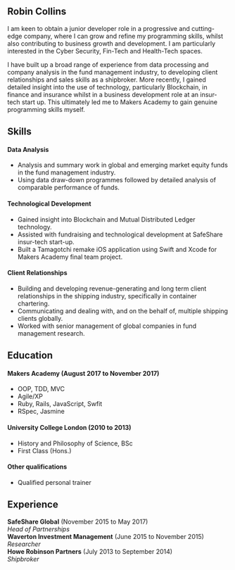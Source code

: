 ## Robin Collins

I am keen to obtain a junior developer role in a progressive and cutting-edge company, where I can grow and refine my programming skills, whilst also contributing to business growth and development. I am particularly interested in the Cyber Security, Fin-Tech and Health-Tech spaces.

I have built up a broad range of experience from data processing and company analysis in the fund management industry, to developing client relationships and sales skills as a shipbroker. More recently, I gained detailed insight into the use of technology, particularly Blockchain, in finance and insurance whilst in a business development role at an insur-tech start up. This ultimately led me to Makers Academy to gain genuine programming skills myself.

## Skills

#### Data Analysis

- Analysis and summary work in global and emerging market equity funds in the fund management industry.
- Using data draw-down programmes followed by detailed analysis of comparable performance of funds.


#### Technological Development

- Gained insight into Blockchain and Mutual Distributed Ledger technology.
- Assisted with fundraising and technological development at SafeShare insur-tech start-up.
- Built a Tamagotchi remake iOS application using Swift and Xcode for Makers Academy final team project.


#### Client Relationships

- Building and developing revenue-generating and long term client relationships in the shipping industry, specifically in container chartering.
- Communicating and dealing with, and on the behalf of, multiple shipping clients globally.
- Worked with senior management of global companies in fund management research.

## Education

#### Makers Academy (August 2017 to November 2017)

- OOP, TDD, MVC
- Agile/XP
- Ruby, Rails, JavaScript, Swfit
- RSpec, Jasmine

#### University College London (2010 to 2013)

- History and Philosophy of Science, BSc
- First Class (Hons.)

#### Other qualifications

- Qualified personal trainer

## Experience

**SafeShare Global** (November 2015 to May 2017)    
*Head of Partnerships*  
**Waverton Investment Management** (June 2015 to November 2015)   
*Researcher*  
**Howe Robinson Partners** (July 2013 to September 2014)    
*Shipbroker*
